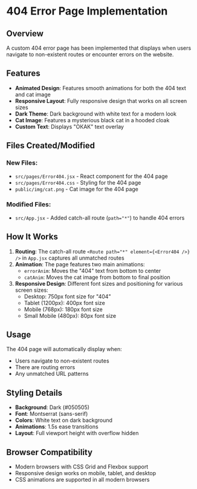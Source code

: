 # 404 Error Page Implementation

## Overview
A custom 404 error page has been implemented that displays when users navigate to non-existent routes or encounter errors on the website.

## Features
- **Animated Design**: Features smooth animations for both the 404 text and cat image
- **Responsive Layout**: Fully responsive design that works on all screen sizes
- **Dark Theme**: Dark background with white text for a modern look
- **Cat Image**: Features a mysterious black cat in a hooded cloak
- **Custom Text**: Displays "ОКАК" text overlay

## Files Created/Modified

### New Files:
- `src/pages/Error404.jsx` - React component for the 404 page
- `src/pages/Error404.css` - Styling for the 404 page
- `public/img/cat.png` - Cat image for the 404 page

### Modified Files:
- `src/App.jsx` - Added catch-all route (`path="*"`) to handle 404 errors

## How It Works

1. **Routing**: The catch-all route `<Route path="*" element={<Error404 />} />` in `App.jsx` captures all unmatched routes
2. **Animation**: The page features two main animations:
   - `errorAnim`: Moves the "404" text from bottom to center
   - `catAnim`: Moves the cat image from bottom to final position
3. **Responsive Design**: Different font sizes and positioning for various screen sizes:
   - Desktop: 750px font size for "404"
   - Tablet (1200px): 400px font size
   - Mobile (768px): 180px font size
   - Small Mobile (480px): 80px font size

## Usage
The 404 page will automatically display when:
- Users navigate to non-existent routes
- There are routing errors
- Any unmatched URL patterns

## Styling Details
- **Background**: Dark (#050505)
- **Font**: Montserrat (sans-serif)
- **Colors**: White text on dark background
- **Animations**: 1.5s ease transitions
- **Layout**: Full viewport height with overflow hidden

## Browser Compatibility
- Modern browsers with CSS Grid and Flexbox support
- Responsive design works on mobile, tablet, and desktop
- CSS animations are supported in all modern browsers 
